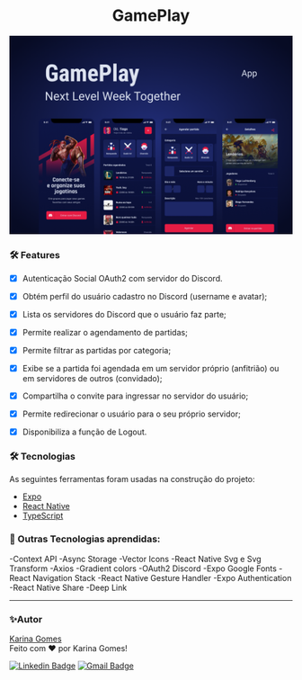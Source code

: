 <h1 align="center">
    GamePlay
</h1>
<p align="center"💻Aplicativo desenvolvido durante semana NLW da [Rocketseat](https://rocketseat.com.br/) 🚀 para organizar os momento de diversão e jogar com os amigos. 
Possue funcionalidades de criar grupos para jogar e marcar partidas com autenticação do Discord.</p>

![cover](.github/cover.png?style=flat)

### 🛠️ Features

- [x] Autenticação Social OAuth2 com servidor do Discord.
- [x] Obtém perfil do usuário cadastro no Discord (username e avatar);
- [x] Lista os servidores do Discord que o usuário faz parte;
- [x] Permite realizar o agendamento de partidas;
- [x] Permite filtrar as partidas por categoria;
- [x] Exibe se a partida foi agendada em um servidor próprio (anfitrião) ou em servidores de outros (convidado);
- [x] Compartilha o convite para ingressar no servidor do usuário;
- [x] Permite redirecionar o usuário para o seu próprio servidor;
- [x] Disponibiliza a função de Logout.

 
 ### 🛠 Tecnologias

As seguintes ferramentas foram usadas na construção do projeto:

- [Expo](https://expo.io/)
- [React Native](https://reactnative.dev/)
- [TypeScript](https://www.typescriptlang.org/)
 
 ### 🧠 Outras Tecnologias aprendidas:
 
 -Context API
 -Async Storage
 -Vector Icons
 -React Native Svg e Svg Transform
 -Axios
 -Gradient colors
 -OAuth2 Discord
 -Expo Google Fonts
 -React Navigation Stack
 -React Native Gesture Handler
 -Expo Authentication
 -React Native Share
 -Deep Link
 
 ---
 ### ✨Autor

[Karina Gomes](https://www.linkedin.com/in/karina-de-matos-gomes-a0a8121b2/)<br/>
Feito com ❤️ por Karina Gomes!

[![Linkedin Badge](https://img.shields.io/badge/-Karina-blue?style=flat-square&logo=Linkedin&logoColor=white&link=https://www.linkedin.com/in/karina-de-matos-gomes-a0a8121b2/)](https://www.linkedin.com/in/karina-de-matos-gomes-a0a8121b2/) 
[![Gmail Badge](https://img.shields.io/badge/-karinagomes70@gmail.com-c14438?style=flat-square&logo=Gmail&logoColor=white&link=mailto:karinagomes70@gmail.com)](mailto:karinagomes70@gmail.com)
